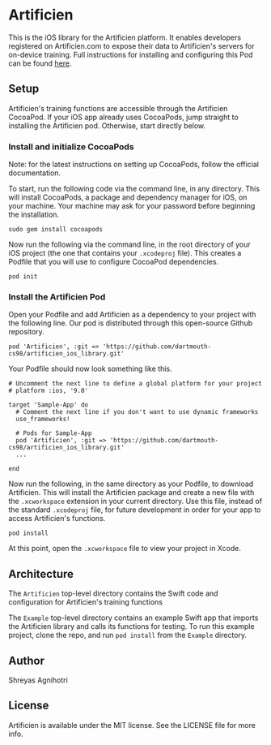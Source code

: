 # Artificien

This is the iOS library for the Artificien platform. It enables developers registered on Artificien.com to expose their data to Artificien's servers for on-device training. Full instructions for installing and configuring this Pod can be found [here](artificien.com/app_developer_documentation).

## Setup
Artificien's training functions are accessible through the Artificien CocoaPod. If your iOS app already uses CocoaPods, jump straight to installing the Artificien pod. Otherwise, start directly below.

### Install and initialize CocoaPods
Note: for the latest instructions on setting up CocoaPods, follow the official documentation.

To start, run the following code via the command line, in any directory. This will install CocoaPods, a package and dependency manager for iOS, on your machine. Your machine may ask for your password before beginning the installation.

```
sudo gem install cocoapods
```

Now run the following via the command line, in the root directory of your iOS project (the one that contains your `.xcodeproj` file). This creates a Podfile that you will use to configure CocoaPod dependencies.

```
pod init
```

### Install the Artificien Pod
Open your Podfile and add Artificien as a dependency to your project with the following line. Our pod is distributed through this open-source Github repository.

```
pod 'Artificien', :git => 'https://github.com/dartmouth-cs98/artificien_ios_library.git'
```

Your Podfile should now look something like this.

```
# Uncomment the next line to define a global platform for your project
# platform :ios, '9.0'

target 'Sample-App' do
  # Comment the next line if you don't want to use dynamic frameworks
  use_frameworks!

  # Pods for Sample-App
  pod 'Artificien', :git => 'https://github.com/dartmouth-cs98/artificien_ios_library.git'
  ...

end
```

Now run the following, in the same directory as your Podfile, to download Artificien. This will install the Artificien package and create a new file with the `.xcworkspace` extension in your current directory. Use this file, instead of the standard `.xcodeproj` file, for future development in order for your app to access Artificien's functions.

```
pod install
```

At this point, open the `.xcworkspace` file to view your project in Xcode.

## Architecture

The `Artificien` top-level directory contains the Swift code and configuration for Artificien's training functions

The `Example` top-level directory contains an example Swift app that imports the Artificien library and calls its functions for testing. To run this example project, clone the repo, and run `pod install` from the `Example` directory.

## Author

Shreyas Agnihotri

## License

Artificien is available under the MIT license. See the LICENSE file for more info.
